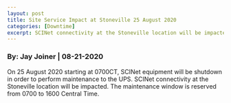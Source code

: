 ```yaml
---
layout: post
title: Site Service Impact at Stoneville 25 August 2020
categories: [Downtime]
excerpt: SCINet connectivity at the Stoneville location will be impacted Tuesday, August 25, 7:00 – 16:00 Central Time.
---
```

### By: Jay Joiner  |  08-21-2020 

On 25 August 2020 starting at 0700CT, SCINet equipment will be shutdown in order to perform maintenance to the UPS. SCINet connectivity at the Stoneville location will be impacted. The maintenance window is reserved from 0700 to 1600 Central Time.
